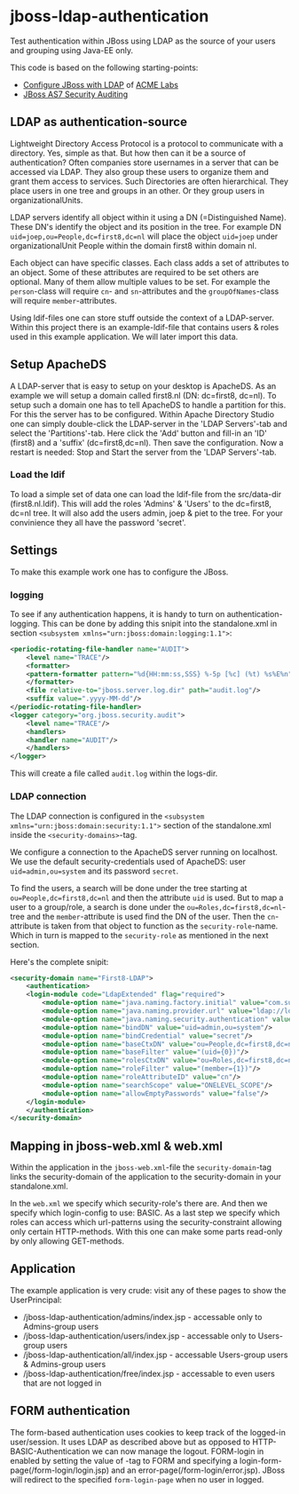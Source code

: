 # jboss-ldap-authentication
Test authentication within JBoss using LDAP as the source of your users and grouping using Java-EE only.

This code is based on the following starting-points:
* [Configure JBoss with LDAP](http://www.mastertheboss.com/jboss-server/jboss-security/configure-jboss-with-ldap) of [ACME Labs](http://acme.com/software/)
* [JBoss AS7 Security Auditing](https://developer.jboss.org/wiki/JBossAS7SecurityAuditing)

## LDAP as authentication-source
Lightweight Directory Access Protocol is a protocol to communicate with a directory. Yes, simple as that. But how then can it be a source of authentication? Often companies store usernames in a server that can be accessed via LDAP. They also group these users to organize them and grant them access to services. Such Directories are often hierarchical. They place users in one tree and groups in an other. Or they group users in organizationalUnits.

LDAP servers identify all object within it using a DN (=Distinguished Name). These DN's identify the object and its position in the tree. For example DN `uid=joep,ou=People,dc=first8,dc=nl` will place the object `uid=joep` under organizationalUnit People within the domain first8 within domain nl.

Each object can have specific classes. Each class adds a set of attributes to an object. Some of these attributes are required to be set others are optional. Many of them allow multiple values to be set. For example the `person`-class will require `cn`- and `sn`-attributes and the `groupOfNames`-class will require `member`-attributes.

Using ldif-files one can store stuff outside the context of a LDAP-server. Within this project there is an example-ldif-file that contains users & roles used in this example application. We will later import this data.

## Setup ApacheDS
A LDAP-server that is easy to setup on your desktop is ApacheDS. As an example we will setup a domain called first8.nl (DN: dc=first8, dc=nl). To setup such a domain one has to tell ApacheDS to handle a partition for this. For this the server has to be configured. Within Apache Directory Studio one can simply double-click the LDAP-server in the 'LDAP Servers'-tab and select the 'Partitions'-tab. Here click the 'Add' button and fill-in an 'ID' (first8) and a 'suffix' (dc=first8,dc=nl). Then save the configuration. Now a restart is needed: Stop and Start the server from the 'LDAP Servers'-tab.

### Load the ldif
To load a simple set of data one can load the ldif-file from the src/data-dir (first8.nl.ldif). This will add the roles 'Admins' & 'Users' to the dc=first8, dc=nl tree. It will also add the users admin, joep & piet to the tree. For your convinience they all have the password 'secret'.

## Settings
To make this example work one has to configure the JBoss.

### logging
To see if any authentication happens, it is handy to turn on authentication-logging. This can be done by adding this snipit into the standalone.xml in section `<subsystem xmlns="urn:jboss:domain:logging:1.1">`:
```xml
<periodic-rotating-file-handler name="AUDIT">
    <level name="TRACE"/>
    <formatter>
	<pattern-formatter pattern="%d{HH:mm:ss,SSS} %-5p [%c] (%t) %s%E%n"/>
    </formatter>
    <file relative-to="jboss.server.log.dir" path="audit.log"/>
    <suffix value=".yyyy-MM-dd"/>
</periodic-rotating-file-handler>
<logger category="org.jboss.security.audit">
    <level name="TRACE"/>
    <handlers>
	<handler name="AUDIT"/>
    </handlers>
</logger>
```
This will create a file called `audit.log` within the logs-dir.

### LDAP connection
The LDAP connection is configured in the `<subsystem xmlns="urn:jboss:domain:security:1.1">` section of the standalone.xml inside the `<security-domains>`-tag.

We configure a connection to the ApacheDS server running on localhost. We use the default security-credentials used of ApacheDS: user `uid=admin,ou=system` and its password `secret`.

To find the users, a search will be done under the tree starting at `ou=People,dc=first8,dc=nl` and then the attribute `uid` is used. But to map a user to a group/role, a search is done under the `ou=Roles,dc=first8,dc=nl`-tree and the `member`-attribute is used find the DN of the user. Then the `cn`-attribute is taken from that object to function as the `security-role`-name. Which in turn is mapped to the `security-role` as mentioned in the next section.

Here's the complete snipit:
```xml
<security-domain name="First8-LDAP">
    <authentication>
	<login-module code="LdapExtended" flag="required">
	    <module-option name="java.naming.factory.initial" value="com.sun.jndi.ldap.LdapCtxFactory"/>
	    <module-option name="java.naming.provider.url" value="ldap://localhost:10389"/>
	    <module-option name="java.naming.security.authentication" value="simple"/>
	    <module-option name="bindDN" value="uid=admin,ou=system"/>
	    <module-option name="bindCredential" value="secret"/>
	    <module-option name="baseCtxDN" value="ou=People,dc=first8,dc=nl"/>
	    <module-option name="baseFilter" value="(uid={0})"/>
	    <module-option name="rolesCtxDN" value="ou=Roles,dc=first8,dc=nl"/>
	    <module-option name="roleFilter" value="(member={1})"/>
	    <module-option name="roleAttributeID" value="cn"/>
	    <module-option name="searchScope" value="ONELEVEL_SCOPE"/>
	    <module-option name="allowEmptyPasswords" value="false"/>
	</login-module>
    </authentication>
</security-domain>
```

## Mapping in jboss-web.xml & web.xml
Within the application in the `jboss-web.xml`-file the `security-domain`-tag links the security-domain of the application to the security-domain in your standalone.xml.

In the `web.xml` we specify which security-role's there are. And then we specify which login-config to use: BASIC. As a last step we specify which roles can access which url-patterns using the security-constraint allowing only certain HTTP-methods. With this one can make some parts read-only by only allowing GET-methods.

## Application
The example application is very crude: visit any of these pages to show the UserPrincipal:
* /jboss-ldap-authentication/admins/index.jsp - accessable only to Admins-group users
* /jboss-ldap-authentication/users/index.jsp - accessable only to Users-group users
* /jboss-ldap-authentication/all/index.jsp - accessable Users-group users & Admins-group users
* /jboss-ldap-authentication/free/index.jsp - accessable to even users that are not logged in

## FORM authentication
The form-based authentication uses cookies to keep track of the logged-in user/session. It uses LDAP as described above but as opposed to HTTP-BASIC-Authentication we can now manage the logout. FORM-login in enabled by setting the value of <auth-method>-tag to FORM and specifying a login-form-page(/form-login/login.jsp) and an error-page(/form-login/error.jsp). JBoss will redirect to the specified `form-login-page` when no user in logged.
